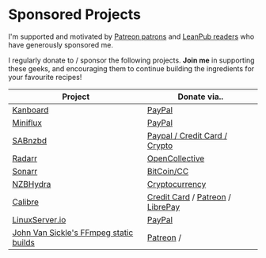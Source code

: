 # Sponsored Projects

I'm supported and motivated by [Patreon patrons](https://www.patreon.com/funkypenguin) and [LeanPub readers](https://leanpub.com/geeks-cookbook) who have generously sponsored me.

I regularly donate to / sponsor the following projects. **Join me** in supporting these geeks, and encouraging them to continue building the ingredients for your favourite recipes!

| Project | Donate via..      
| ------------- |-------------|
| [Kanboard](/recipies/kanboard/)      | [PayPal](https://kanboard.org/#donations)
| [Miniflux](/recipies/miniflux/)     | [PayPal](https://miniflux.net/#donations)
| [SABnzbd](/recipies/autopirate/sabnzbd/) | [Paypal / Credit Card / Crypto](https://sabnzbd.org/donate/)
| [Radarr](/recipies/autopirate/radarr/)     | [OpenCollective](https://opencollective.com/radarr#budget)
| [Sonarr](/recipies/autopirate/sonarr/) | [BitCoin/CC](https://sonarr.tv/donate)
| [NZBHydra](/recipies/autopirate/nzbhydra/) | [Cryptocurrency](https://github.com/theotherp/nzbhydra2)
| [Calibre](https://calibre-ebook.com/) | [Credit Card](https://calibre-ebook.com/donate) / [Patreon](https://www.patreon.com/kovidgoyal) / [LibrePay](https://liberapay.com/kovidgoyal/donate)
| [LinuxServer.io](https://www.linuxserver.io) | [PayPal](https://www.linuxserver.io/donate)
| [John Van Sickle's FFmpeg static builds](https://www.johnvansickle.com/ffmpeg/) | [Patreon](https://www.patreon.com/johnvansickle/overview) /
